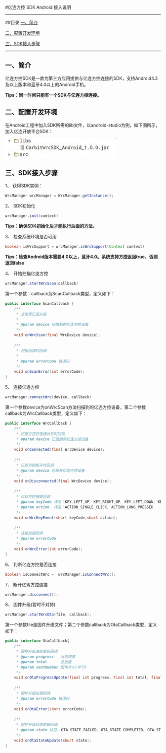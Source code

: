 #亿连方控 SDK Android 接入说明

---------------
##目录
[一、简介](#简介)

[二、配置开发环境](#配置开发环境)

[三、SDK接入步骤](#SDK接入步骤)

------------------
<h2 id="简介">一、简介</h2>

亿连方控SDK是一款为第三方应用提供与亿连方控连接的SDK，支持Android4.3及以上版本和蓝牙4.0以上的Android手机。

 **Tips：同一时间只能有一个SDK与亿连方控连接。**


<h2 id="配置开发环境">二、配置开发环境</h2>

在Android工程中加入SDK所需的lib文件，以android-studio为例，如下图所示，加入亿连开放平台SDK：

![加入SDK](docs/img/2.jpg)


<h2 id="SDK接入步骤">三、SDK接入步骤</h2>

1、 获得SDK实例：

```java
WrcManager wrcManager = WrcManager.getInstance();
```

2、 SDK初始化

```java
wrcManager.init(context)
```
**Tips：确保SDK初始化后才能执行后面的方法。**

3、 检查系统环境是否可用

```java
boolean isWrcSupport = wrcManager.isWrcSupport(Context context)
```
**Tips：检查Android版本需要4.0以上，蓝牙4.0。系统支持方控返回true，否则返回false**

4、 开始扫描亿连方控

```java
wrcManager.startWrcScan(callback)
```
第一个参数：callback为ScanCallback类型，定义如下：

```java
public interface ScanCallback {
    /**
     * 当发现亿连方控
     *
     * @param device 扫描到的亿连方控设备
     */
    void onWrcScan(final WrcDevice device);
    
    /**
     * 扫描出错时回调
     *
     * @param errorCode 错误码
     */
    void onScanError(int errorCode);
}
```

5、 连接亿连方控

```java
wrcManager.connectWrc(device, callback)
```
第一个参数device为onWrcScan方法扫描到的亿连方控设备，第二个参数callback为WrcCallback类型，定义如下：
```java
public interface WrcCallback {
    /**
     * 亿连方控已连接状态时回调
     * @param device 已连接的亿连方控设备
     */
    void onConnected(final WrcDevice device);

    /**
     * 亿连方控断开时回调
     * @param device 已断开亿连方控设备
     */
    void onDisconnected(final WrcDevice device);

    /**
     * 亿连方控按键回调
     * @param keyCode 详见：KEY_LEFT_UP, KEY_RIGHT_UP, KEY_LEFT_DOWN, KEY_RIGHT_DOWN, KEY_CENTRE
     * @param action  详见：ACTION_SINGLE_CLICK, ACTION_LONG_PRESSED
     */
    void onWrcKeyEvent(short keyCode,short action);
    
    /**
     * 连接出错回调
     * @param errorCode
     */
    void onWrcError(int errorCode);
}
```

6、 判断亿连方控是否连接

```java
boolean isConnectWrc =  wrcManager.isConnectWrc();
```


7、 断开亿驾方控连接

```java
wrcManager.disconnect();
```


8、 固件升级(暂时不对持)

```java
wrcManager.startWrcOta(file, callback);
```
第一个参数file是固件升级文件；第二个参数callback为OtaCallback类型，定义如下：

```java
public interface OtaCallback{
    /**
     * 固件升级进度更新回调
     * @param progress   当前进度
     * @param total      总进度
     * @param sentNumber 固件大小(字节)
     */
    void onOtaProgressUpdate(final int progress, final int total, final int sentNumber);

    /**
     * 固件升级出错回调
     * @param errorCode 错误码
     */
    void onOtaError(short errorCode);

    /**
     * 固件升级状态更新回调
     * @param state 详见: OTA_STATE_FAILED, OTA_STATE_COMPLETED, OTA_STATE_INPROGRESS
     */
    void onOtaStateUpdate(short state);
}
```


